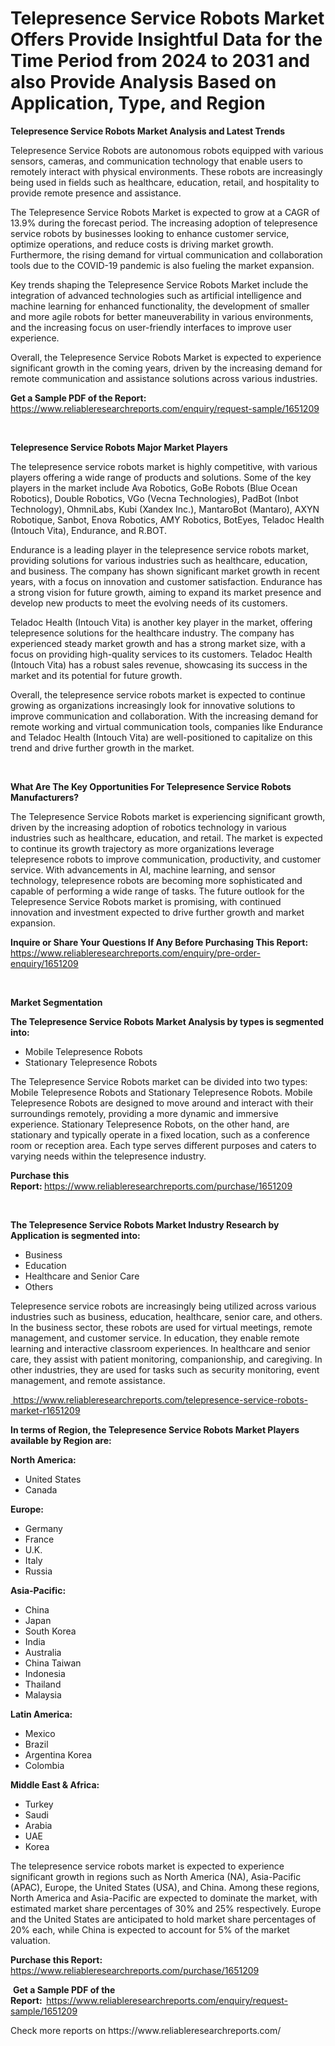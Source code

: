 <p><h1>Telepresence Service Robots Market Offers Provide Insightful Data for the Time Period from 2024 to 2031 and also Provide Analysis Based on Application, Type, and Region</h1></p><p><strong>Telepresence Service Robots Market Analysis and Latest Trends</strong></p>
<p><p>Telepresence Service Robots are autonomous robots equipped with various sensors, cameras, and communication technology that enable users to remotely interact with physical environments. These robots are increasingly being used in fields such as healthcare, education, retail, and hospitality to provide remote presence and assistance.</p><p>The Telepresence Service Robots Market is expected to grow at a CAGR of 13.9% during the forecast period. The increasing adoption of telepresence service robots by businesses looking to enhance customer service, optimize operations, and reduce costs is driving market growth. Furthermore, the rising demand for virtual communication and collaboration tools due to the COVID-19 pandemic is also fueling the market expansion.</p><p>Key trends shaping the Telepresence Service Robots Market include the integration of advanced technologies such as artificial intelligence and machine learning for enhanced functionality, the development of smaller and more agile robots for better maneuverability in various environments, and the increasing focus on user-friendly interfaces to improve user experience.</p><p>Overall, the Telepresence Service Robots Market is expected to experience significant growth in the coming years, driven by the increasing demand for remote communication and assistance solutions across various industries.</p></p>
<p><strong>Get a Sample PDF of the Report:&nbsp;</strong> <a href="https://www.reliableresearchreports.com/enquiry/request-sample/1651209">https://www.reliableresearchreports.com/enquiry/request-sample/1651209</a></p>
<p>&nbsp;</p>
<p><strong>Telepresence Service Robots Major Market Players</strong></p>
<p><p>The telepresence service robots market is highly competitive, with various players offering a wide range of products and solutions. Some of the key players in the market include Ava Robotics, GoBe Robots (Blue Ocean Robotics), Double Robotics, VGo (Vecna Technologies), PadBot (Inbot Technology), OhmniLabs, Kubi (Xandex Inc.), MantaroBot (Mantaro), AXYN Robotique, Sanbot, Enova Robotics, AMY Robotics, BotEyes, Teladoc Health (Intouch Vita), Endurance, and R.BOT.</p><p>Endurance is a leading player in the telepresence service robots market, providing solutions for various industries such as healthcare, education, and business. The company has shown significant market growth in recent years, with a focus on innovation and customer satisfaction. Endurance has a strong vision for future growth, aiming to expand its market presence and develop new products to meet the evolving needs of its customers.</p><p>Teladoc Health (Intouch Vita) is another key player in the market, offering telepresence solutions for the healthcare industry. The company has experienced steady market growth and has a strong market size, with a focus on providing high-quality services to its customers. Teladoc Health (Intouch Vita) has a robust sales revenue, showcasing its success in the market and its potential for future growth.</p><p>Overall, the telepresence service robots market is expected to continue growing as organizations increasingly look for innovative solutions to improve communication and collaboration. With the increasing demand for remote working and virtual communication tools, companies like Endurance and Teladoc Health (Intouch Vita) are well-positioned to capitalize on this trend and drive further growth in the market.</p></p>
<p>&nbsp;</p>
<p><strong>What Are The Key Opportunities For Telepresence Service Robots Manufacturers?</strong></p>
<p><p>The Telepresence Service Robots market is experiencing significant growth, driven by the increasing adoption of robotics technology in various industries such as healthcare, education, and retail. The market is expected to continue its growth trajectory as more organizations leverage telepresence robots to improve communication, productivity, and customer service. With advancements in AI, machine learning, and sensor technology, telepresence robots are becoming more sophisticated and capable of performing a wide range of tasks. The future outlook for the Telepresence Service Robots market is promising, with continued innovation and investment expected to drive further growth and market expansion.</p></p>
<p><strong>Inquire or Share Your Questions If Any Before Purchasing This Report:</strong> <a href="https://www.reliableresearchreports.com/enquiry/pre-order-enquiry/1651209">https://www.reliableresearchreports.com/enquiry/pre-order-enquiry/1651209</a></p>
<p>&nbsp;</p>
<p><strong>Market Segmentation</strong></p>
<p><strong>The Telepresence Service Robots Market Analysis by types is segmented into:</strong></p>
<p><ul><li>Mobile Telepresence Robots</li><li>Stationary Telepresence Robots</li></ul></p>
<p><p>The Telepresence Service Robots market can be divided into two types: Mobile Telepresence Robots and Stationary Telepresence Robots. Mobile Telepresence Robots are designed to move around and interact with their surroundings remotely, providing a more dynamic and immersive experience. Stationary Telepresence Robots, on the other hand, are stationary and typically operate in a fixed location, such as a conference room or reception area. Each type serves different purposes and caters to varying needs within the telepresence industry.</p></p>
<p><strong>Purchase this Report:&nbsp;</strong><a href="https://www.reliableresearchreports.com/purchase/1651209">https://www.reliableresearchreports.com/purchase/1651209</a></p>
<p>&nbsp;</p>
<p><strong>The Telepresence Service Robots Market Industry Research by Application is segmented into:</strong></p>
<p><ul><li>Business</li><li>Education</li><li>Healthcare and Senior Care</li><li>Others</li></ul></p>
<p><p>Telepresence service robots are increasingly being utilized across various industries such as business, education, healthcare, senior care, and others. In the business sector, these robots are used for virtual meetings, remote management, and customer service. In education, they enable remote learning and interactive classroom experiences. In healthcare and senior care, they assist with patient monitoring, companionship, and caregiving. In other industries, they are used for tasks such as security monitoring, event management, and remote assistance.</p></p>
<p><a href="https://www.reliableresearchreports.com/telepresence-service-robots-market-r1651209">&nbsp;https://www.reliableresearchreports.com/telepresence-service-robots-market-r1651209</a></p>
<p><strong>In terms of Region, the Telepresence Service Robots Market Players available by Region are:</strong></p>
<p>
    <p> <strong> North America: </strong>
        <ul>
            <li>United States</li>
            <li>Canada</li>
        </ul>
        </p> 
    <p> <strong> Europe: </strong>
        <ul>
            <li>Germany</li>
            <li>France</li>
            <li>U.K.</li>
            <li>Italy</li>
            <li>Russia</li>
        </ul>
        </p> 
    <p> <strong> Asia-Pacific: </strong>
        <ul>
            <li>China</li>
            <li>Japan</li>
            <li>South Korea</li>
            <li>India</li>
            <li>Australia</li>
            <li>China Taiwan</li>
            <li>Indonesia</li>
            <li>Thailand</li>
            <li>Malaysia</li>
        </ul>
        </p> 
    <p> <strong> Latin America: </strong>
        <ul>
            <li>Mexico</li>
            <li>Brazil</li>
            <li>Argentina Korea</li>
            <li>Colombia</li>
        </ul>
        </p> 
    <p> <strong> Middle East & Africa: </strong>
        <ul>
            <li>Turkey</li>
            <li>Saudi</li>
            <li>Arabia</li>
            <li>UAE</li>
            <li>Korea</li>
        </ul>
    </p>
    </p>
<p><p>The telepresence service robots market is expected to experience significant growth in regions such as North America (NA), Asia-Pacific (APAC), Europe, the United States (USA), and China. Among these regions, North America and Asia-Pacific are expected to dominate the market, with estimated market share percentages of 30% and 25% respectively. Europe and the United States are anticipated to hold market share percentages of 20% each, while China is expected to account for 5% of the market valuation.</p></p>
<p><strong>Purchase this Report: </strong><a href="https://www.reliableresearchreports.com/purchase/1651209">https://www.reliableresearchreports.com/purchase/1651209</a></p>
<p>&nbsp;<strong>Get a Sample PDF of the Report:&nbsp;&nbsp;</strong><a href="https://www.reliableresearchreports.com/enquiry/request-sample/1651209">https://www.reliableresearchreports.com/enquiry/request-sample/1651209</a></p>
<p><strong></strong></p>
<p>Check more reports on https://www.reliableresearchreports.com/</p>